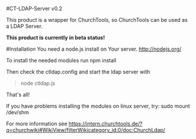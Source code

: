 #CT-LDAP-Server v0.2

This product is a wrapper for ChurchTools, so ChurchTools can be used as a LDAP Server.

**This product is currently in beta status!** 

#Installation
You need a node.js install on Your server.
http://nodejs.org/

To install the needed modules run
npm install

Then check the ctldap.config and start the ldap server with
>node ctldap.js

That's all!

If you have problems installing the modules on linux server, try:
sudo mount /dev/shm


For more information see
https://intern.churchtools.de/?q=churchwiki#WikiView/filterWikicategory_id:0/doc:ChurchLdap/     
